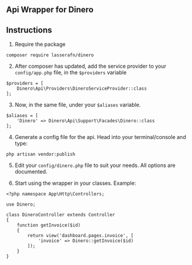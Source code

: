 ## Api Wrapper for Dinero

## Instructions

1. Require the package
```
composer require lasserafn/dinero
```

2. After composer has updated, add the service provider to your `config/app.php` file, in the `$providers` variable
```
$providers = [
	Dinero\Api\Providers\DineroServiceProvider::class
];
```

3. Now, in the same file, under your `$aliases` variable.
```
$aliases = [
	'Dinero' => Dinero\Api\Support\Facades\Dinero::class
];
```

4. Generate a config file for the api. Head into your terminal/console and type:
```
php artisan vendor:publish
```

5. Edit your `config/dinero.php` file to suit your needs. All options are documented.

6. Start using the wrapper in your classes. Example:
```
<?php namespace App\Http\Controllers;

use Dinero;

class DineroController extends Controller
{
	function getInvoice($id)
	{
		return view('dashboard.pages.invoice', [
			'invoice' => Dinero::getInvoice($id)
		]);
	}
}
```

